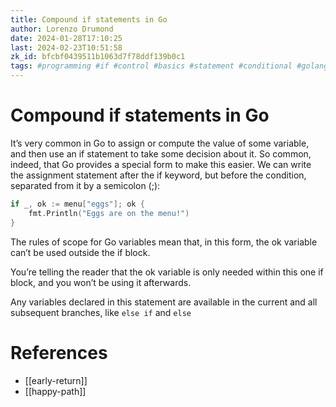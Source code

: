 ```yaml
---
title: Compound if statements in Go
author: Lorenzo Drumond
date: 2024-01-28T17:10:25
last: 2024-02-23T10:51:58
zk_id: bfcbf0439511b1063d7f78ddf139b0c1
tags: #programming #if #control #basics #statement #conditional #golang #flow
---
```



# Compound if statements in Go
It’s very common in Go to assign or compute the value of some variable, and then use an if statement to take some decision about it. So common, indeed, that Go provides a special form to make this easier. We can write the assignment statement after the if keyword, but before the condition, separated from it by a semicolon (;):
```go
if _, ok := menu["eggs"]; ok {
    fmt.Println("Eggs are on the menu!")
}
```

The rules of scope for Go variables mean that, in this form, the ok variable can’t be used outside the if block.

You’re telling the reader that the ok variable is only needed within this one if block, and you won’t be using it afterwards.

Any variables declared in this statement are available in the current and all subsequent branches, like `else if` and `else`

# References
- [[early-return]]
- [[happy-path]]
